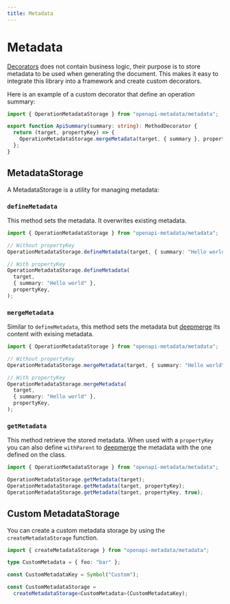 ```yaml
---
title: Metadata
---
```


# Metadata

[Decorators](./decorators.md) does not contain business logic, their purpose is to store metadata to be used when generating the document.
This makes it easy to integrate this library into a framework and create custom decorators.

Here is an example of a custom decorator that define an operation summary:

```ts
import { OperationMetadataStorage } from "openapi-metadata/metadata";

export function ApiSummary(summary: string): MethodDecorator {
  return (target, propertyKey) => {
    OperationMetadataStorage.mergeMetadata(target, { summary }, propertyKey);
  };
}
```

## MetadataStorage

A MetadataStorage is a utility for managing metadata:

### `defineMetadata`

This method sets the metadata. It overwrites existing metadata.

```ts
import { OperationMetadataStorage } from "openapi-metadata/metadata";

// Without propertyKey
OperationMetadataStorage.defineMetadata(target, { summary: "Hello world" });

// With propertyKey
OperationMetadataStorage.defineMetadata(
  target,
  { summary: "Hello world" },
  propertyKey,
);
```

### `mergeMetadata`

Similar to `defineMetadata`, this method sets the metadata but [deepmerge](https://www.npmjs.com/package/deepmerge) its content with exising metadata.

```ts
import { OperationMetadataStorage } from "openapi-metadata/metadata";

// Without propertyKey
OperationMetadataStorage.mergeMetadata(target, { summary: "Hello world" });

// With propertyKey
OperationMetadataStorage.mergeMetadata(
  target,
  { summary: "Hello world" },
  propertyKey,
);
```

### `getMetadata`

This method retrieve the stored metadata. When used with a `propertyKey` you can also define `withParent` to [deepmerge](https://www.npmjs.com/package/deepmerge) the metadata with the one defined on the class.

```ts
import { OperationMetadataStorage } from "openapi-metadata/metadata";

OperationMetadataStorage.getMetadata(target);
OperationMetadataStorage.getMetadata(target, propertyKey);
OperationMetadataStorage.getMetadata(target, propertyKey, true);
```

## Custom MetadataStorage

You can create a custom metadata storage by using the `createMetadataStorage` function.

```ts
import { createMetadataStorage } from "openapi-metadata/metadata";

type CustomMetadata = { foo: "bar" };

const CustomMetadataKey = Symbol("Custom");

const CustomMetadataStorage =
  createMetadataStorage<CustomMetadata>(CustomMetadataKey);
```
